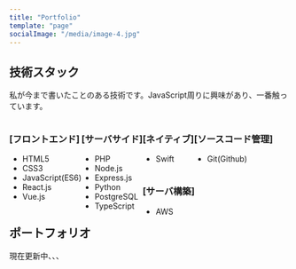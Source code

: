 ```yaml
---
title: "Portfolio"
template: "page"
socialImage: "/media/image-4.jpg"
---
```


## 技術スタック

私が今まで書いたことのある技術です。JavaScript周りに興味があり、一番触っています。

<div style="float: left;">

### [フロントエンド]

* HTML5
* CSS3
* JavaScript(ES6)
* React.js
* Vue.js

</div>
<div style="float: left;">

### [サーバサイド]
* PHP
* Node.js
* Express.js
* Python
* PostgreSQL
* TypeScript


</div>
<div style="float: left;">

### [ネイティブ]
* Swift

</div>
<div style="float: left;">

### [ソースコード管理]
* Git(Github)

</div>
<div style="float: left;">

### [サーバ構築]
* AWS

</div>
<div style="clear: both;">

## ポートフォリオ

現在更新中、、、

</div>